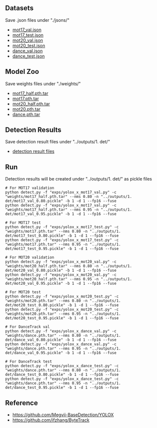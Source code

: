 ## Datasets
Save .json files under "./jsons/" 
  - [mot17_val.json](https://drive.google.com/file/d/1hqcoFTtdzd5xMrC_xgz6mniI_sKg_0G9/view?usp=drive_link)
  - [mot17_test.json](https://drive.google.com/file/d/1CQ91C7Hl4B2rDfy_IU2orusD9vaiD5cs/view?usp=drive_link)
  - [mot20_val.json](https://drive.google.com/file/d/16IrR-TWc-K6c6NHwjM3OV74NBXPrxR-_/view?usp=drive_link)
  - [mot20_test.json](https://drive.google.com/file/d/1h3EkjOpcn058g2tgGGEcD7r5sAGgskwg/view?usp=drive_link)
  - [dance_val.json](https://drive.google.com/file/d/1O__fCM3gPbzHtav3XrlzHjjs96Dl45m8/view?usp=drive_link)
  - [dance_test.json](https://drive.google.com/file/d/12rBCIYLCXqT8bYmNrEwNdp6MmJ7whEg-/view?usp=drive_link)

## Model Zoo
Save weights files under "./weights/"
  - [mot17_half.pth.tar](https://drive.google.com/file/d/1R-eMf5SgwmizMkOjqJq3ZiurWBNGYf1j/view?usp=drive_link)
  - [mot17.pth.tar](https://drive.google.com/file/d/1MAb-Bhikx-fWe0VlJON_VMrYIyyyrt-F/view?usp=drive_link)
  - [mot20_half.pth.tar](https://drive.google.com/file/d/1H1BxOfinONCSdQKnjGq0XlRxVUo_4M8o/view?usp=drive_link)
  - [mot20.pth.tar](https://drive.google.com/file/d/1FunATdHrWfK95RiiEIw2GJ-gXB-tXMPB/view?usp=drive_link)
  - [dance.pth.tar](https://drive.google.com/file/d/1ZKpYmFYCsRdXuOL60NRuc7VXAFYRskXB/view?usp=drive_link)

## Detection Results
Save detection result files under "../outputs/1. det/"
  - [detection result files](https://drive.google.com/drive/folders/1Ef-O0DCZAS8ObqJ9cv751ils-KehSgA7?usp=sharing)
    
## Run
Detection results will be created under "../outputs/1. det/" as pickle files
```
# For MOT17 validation
python detect.py -f "exps/yolox_x_mot17_val.py" -c "weights/mot17_half.pth.tar" --nms 0.80 -n "../outputs/1. det/mot17_val_0.80.pickle" -b 1 -d 1 --fp16 --fuse
python detect.py -f "exps/yolox_x_mot17_val.py" -c "weights/mot17_half.pth.tar" --nms 0.95 -n "../outputs/1. det/mot17_val_0.95.pickle" -b 1 -d 1 --fp16 --fuse

# For MOT17 test
python detect.py -f "exps/yolox_x_mot17_test.py" -c "weights/mot17.pth.tar" --nms 0.80 -n "../outputs/1. det/mot17_test_0.80.pickle" -b 1 -d 1 --fp16 --fuse
python detect.py -f "exps/yolox_x_mot17_test.py" -c "weights/mot17.pth.tar" --nms 0.95 -n "../outputs/1. det/mot17_test_0.95.pickle" -b 1 -d 1 --fp16 --fuse

# For MOT20 validation
python detect.py -f "exps/yolox_x_mot20_val.py" -c "weights/mot20_half.pth.tar" --nms 0.80 -n "../outputs/1. det/mot20_val_0.80.pickle" -b 1 -d 1 --fp16 --fuse
python detect.py -f "exps/yolox_x_mot20_val.py" -c "weights/mot20_half.pth.tar" --nms 0.95 -n "../outputs/1. det/mot20_val_0.95.pickle" -b 1 -d 1 --fp16 --fuse

# For MOT20 test
python detect.py -f "exps/yolox_x_mot20_test.py" -c "weights/mot20.pth.tar" --nms 0.80 -n "../outputs/1. det/mot20_test_0.80.pickle" -b 1 -d 1 --fp16 --fuse
python detect.py -f "exps/yolox_x_mot20_test.py" -c "weights/mot20.pth.tar" --nms 0.95 -n "../outputs/1. det/mot20_test_0.95.pickle" -b 1 -d 1 --fp16 --fuse

# For DanceTrack val
python detect.py -f "exps/yolox_x_dance_val.py" -c "weights/dance.pth.tar" --nms 0.80 -n "../outputs/1. det/dance_val_0.80.pickle" -b 1 -d 1 --fp16 --fuse
python detect.py -f "exps/yolox_x_dance_val.py" -c "weights/dance.pth.tar" --nms 0.95 -n "../outputs/1. det/dance_val_0.95.pickle" -b 1 -d 1 --fp16 --fuse

# For DanceTrack test
python detect.py -f "exps/yolox_x_dance_test.py" -c "weights/dance.pth.tar" --nms 0.80 -n "../outputs/1. det/dance_test_0.80.pickle" -b 1 -d 1 --fp16 --fuse
python detect.py -f "exps/yolox_x_dance_test.py" -c "weights/dance.pth.tar" --nms 0.95 -n "../outputs/1. det/dance_test_0.95.pickle" -b 1 -d 1 --fp16 --fuse

```

## Reference
  - https://github.com/Megvii-BaseDetection/YOLOX
  - https://github.com/ifzhang/ByteTrack
